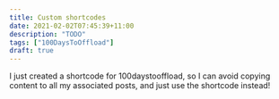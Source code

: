 ```yaml
---
title: Custom shortcodes
date: 2021-02-02T07:45:39+11:00
description: "TODO"
tags: ["100DaysToOffload"]
draft: true
---
```


I just created a shortcode for 100daystooffload, so I can avoid copying content to all my associated posts, and just use the shortcode instead!